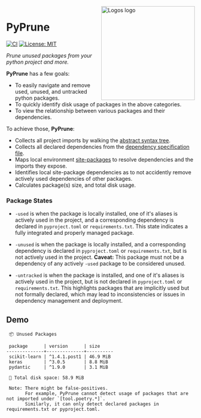 <img src="https://github.com/bnkc/pyprune/blob/main/prune.svg" alt="Logos logo" width="250" align="right">

# PyPrune

[![CI](https://github.com/bnkc/pyprune/actions/workflows/ci.yml/badge.svg?branch=main)](https://github.com/bnkc/pyprune/actions/workflows/ci.yml)
[![License: MIT](https://img.shields.io/badge/License-MIT-yellow.svg)](https://opensource.org/licenses/MIT)
<!-- [![Crates.io version shield](https://img.shields.io/crates/v/logos.svg)](https://crates.io/crates/logos) -->
<!-- [![Docs](https://docs.rs/logos/badge.svg)](https://docs.rs/logos) -->

_Prune unused packages from your python project and more._

**PyPrune** has a few goals:

+ To easily navigate and remove used, unused, and untracked python packages.
+ To quickly identify disk usage of packages in the above categories. 
+ To view the relationship between various packages and their dependencies. 

To achieve those, **PyPrune**:

+ Collects all project imports by walking the [abstract syntax tree](https://en.wikipedia.org/wiki/Abstract_syntax_tree).
+ Collects all declared dependencies from the [dependency specification file](https://peps.python.org/pep-0508/).
+ Maps local environment [site-packages](https://ffy00.github.io/blog/02-python-debian-and-the-install-locations/) to resolve dependencies and the        imports they expose.
+ Identifies local site-package dependencies as to not accidently remove actively used dependencies of other packages.
+ Calculates package(s) size, and total disk usage.

### Package States

+ `-used` is when the package is locally installed, one of it's aliases is actively used in the project, and a corresponding dependency is declared in `pyproject.toml` or `requirements.txt`. This state indicates a fully integrated and properly managed package.

+ `-unused` is when the package is locally installed, and a corresponding dependency is declared in `pyproject.toml` or `requirements.txt`, but is not actively used in the project. **Caveat:** This package must not be a dependency of any actively `-used` package to be considered unused.

+ `-untracked` is when the package is installed, and one of it's aliases is actively used in the project, but is not declared in `pyproject.toml` or `requirements.txt`. This highlights packages that are implicitly used but not formally declared, which may lead to inconsistencies or issues in dependency management and deployment.



## Demo

```
 📦 Unused Packages

 package      | version      | size     
--------------+--------------+----------
 scikit-learn | ^1.4.1.post1 | 46.9 MiB 
 keras        | ^3.0.5       | 8.8 MiB  
 pydantic     | ^1.9.0       | 3.1 MiB  

 💽 Total disk space: 58.9 MiB

 Note: There might be false-positives.
       For example, PyPrune cannot detect usage of packages that are not imported under `[tool.poetry.*]`.
       Similarly, it can only detect declared packages in requirements.txt or pyproject.toml.
```
<!-- 
For more examples and documentation, please refer to the
[Logos handbook](https://maciejhirsz.github.io/logos/) or the
[crate documentation](https://docs.rs/logos/latest/logos/).

## How fast?

Ridiculously fast!

```norust
test identifiers                       ... bench:         647 ns/iter (+/- 27) = 1204 MB/s
test keywords_operators_and_punctators ... bench:       2,054 ns/iter (+/- 78) = 1037 MB/s
test strings                           ... bench:         553 ns/iter (+/- 34) = 1575 MB/s
```

## Acknowledgements

+ [Pedrors](https://pedrors.pt/) for the **Logos** logo.

## Thank you

**Logos** is very much a labor of love. If you find it useful, consider
[getting me some coffee](https://github.com/sponsors/maciejhirsz). ☕

If you'd like to contribute to Logos, then consider reading the
[Contributing guide](https://maciejhirsz.github.io/logos/contributing).

## License

This code is distributed under the terms of both the MIT license
and the Apache License (Version 2.0), choose whatever works for you.

See [LICENSE-APACHE](LICENSE-APACHE) and [LICENSE-MIT](LICENSE-MIT) for details. -->
